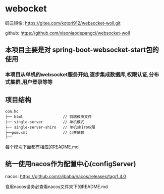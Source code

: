 # webocket
码云镜像: https://gitee.com/kotori912/websocket-woll.git

github: https://github.com/xiaoniaodepangci/websocket-woll
## 本项目主要是对 spring-boot-websocket-start包的使用
### 本项目从单机的websocket服务开始,逐步集成数据库,权限认证,分布式集群,用户登录等等

## 项目结构

~~~
com.hc     
├── html                  // 前端模块文件
├── single-server         // 单机模式
├── single-server-shiro   // 单机shiro权限
├──pom.xml                // 公共依赖
├──
~~~
每个模块下面都有相应的README.md

## 统一使用nacos作为配置中心(configServer)
nacos: https://github.com/alibaba/nacos/releases/tag/1.4.0

食用nacos请务必查看nacos文件夹下的README.md